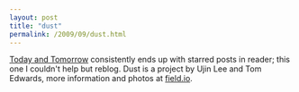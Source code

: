 ```yaml
---
layout: post
title: "dust"
permalink: /2009/09/dust.html
---
```


[Today and Tomorrow](http://www.todayandtomorrow.net) consistently ends up with starred posts in reader; this one I couldn't help but reblog. Dust is a project by Ujin Lee and Tom Edwards, more information and photos at [field.io](http://www.field.io/process/research/art/dust).